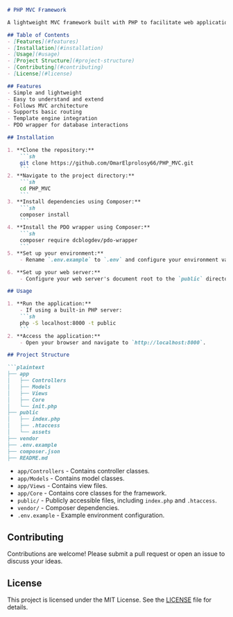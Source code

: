 ```markdown
# PHP MVC Framework

A lightweight MVC framework built with PHP to facilitate web application development.

## Table of Contents
- [Features](#features)
- [Installation](#installation)
- [Usage](#usage)
- [Project Structure](#project-structure)
- [Contributing](#contributing)
- [License](#license)

## Features
- Simple and lightweight
- Easy to understand and extend
- Follows MVC architecture
- Supports basic routing
- Template engine integration
- PDO wrapper for database interactions

## Installation

1. **Clone the repository:**
    ```sh
    git clone https://github.com/OmarElprolosy66/PHP_MVC.git
    ```
2. **Navigate to the project directory:**
    ```sh
    cd PHP_MVC
    ```
3. **Install dependencies using Composer:**
    ```sh
    composer install
    ```
4. **Install the PDO wrapper using Composer:**
    ```sh
    composer require dcblogdev/pdo-wrapper
    ```
5. **Set up your environment:**
    - Rename `.env.example` to `.env` and configure your environment variables.

6. **Set up your web server:**
    - Configure your web server's document root to the `public` directory of the project.

## Usage

1. **Run the application:**
    - If using a built-in PHP server:
    ```sh
    php -S localhost:8000 -t public
    ```
2. **Access the application:**
    - Open your browser and navigate to `http://localhost:8000`.

## Project Structure

```plaintext
├── app
│   ├── Controllers
│   ├── Models
│   ├── Views
│   ├── Core
│   └── init.php
├── public
│   ├── index.php
│   ├── .htaccess
│   └── assets
├── vendor
├── .env.example
├── composer.json
├── README.md
```

- `app/Controllers` - Contains controller classes.
- `app/Models` - Contains model classes.
- `app/Views` - Contains view files.
- `app/Core` - Contains core classes for the framework.
- `public/` - Publicly accessible files, including `index.php` and `.htaccess`.
- `vendor/` - Composer dependencies.
- `.env.example` - Example environment configuration.

## Contributing

Contributions are welcome! Please submit a pull request or open an issue to discuss your ideas.

## License

This project is licensed under the MIT License. See the [LICENSE](LICENSE) file for details.
```